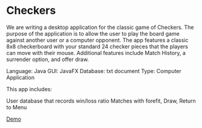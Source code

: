 # Checkers

We are writing a desktop application for the classic game of Checkers. The purpose of the application is to allow the user to play the board game against another user or a computer opponent. The app features a classic 8x8 checkerboard with your standard 24 checker pieces that the players can move with their mouse.
Additional features include Match History, a surrender option, and offer draw.

Language: Java
GUI: JavaFX
Database: txt document
Type: Computer Application

This app includes:

User database that records win/loss ratio
Matches with forefit, Draw, Return to Menu

[Demo](https://youtu.be/XKCS_bpWh8s)


